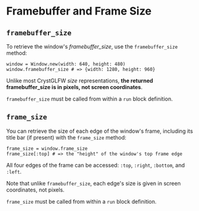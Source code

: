# Framebuffer and Frame Size

## `framebuffer_size`

To retrieve the window's *framebuffer_size*, use the `framebuffer_size` method:

```crystal
window = Window.new(width: 640, height: 480)
window.framebuffer_size # => {width: 1280, height: 960}
```

Unlike most CrystGLFW *size* representations, **the returned framebuffer_size is in pixels, not screen coordinates**.

`framebuffer_size` must be called from within a `run` block definition.

## `frame_size`

You can retrieve the size of each edge of the window's frame, including its title bar (if present) with the `frame_size` method:

```crystal
frame_size = window.frame_size
frame_size[:top] # => the "height" of the window's top frame edge
```

All four edges of the frame can be accessed: `:top`, `:right`, `:bottom`, and `:left`.

Note that unlike `framebuffer_size`, each edge's size is given in screen coordinates, not pixels.

`frame_size` must be called from within a `run` block definition.